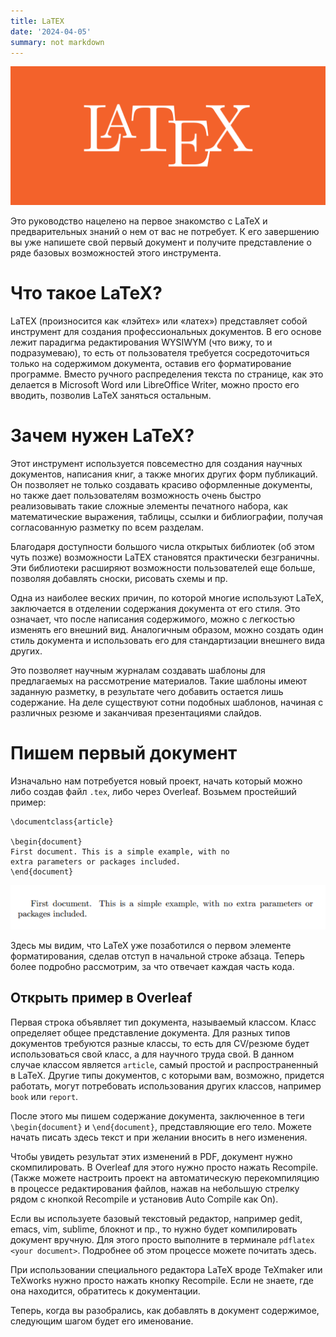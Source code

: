 ```yaml
---
title: LaTEX
date: '2024-04-05'
summary: not markdown
---
```

    
![png](1.png)

Это руководство нацелено на первое знакомство с LaTeX и предварительных знаний о нем от вас не потребует. К его завершению вы уже напишете свой первый документ и получите представление о ряде базовых возможностей этого инструмента.

# Что такое LaTeX?

LaTEX (произносится как «лэйтех» или «латех») представляет собой инструмент для создания профессиональных документов. В его основе лежит парадигма редактирования WYSIWYM (что вижу, то и подразумеваю), то есть от пользователя требуется сосредоточиться только на содержимом документа, оставив его форматирование программе. Вместо ручного распределения текста по странице, как это делается в Microsoft Word или LibreOffice Writer, можно просто его вводить, позволив LaTeX заняться остальным.

# Зачем нужен LaTeX?

Этот инструмент используется повсеместно для создания научных документов, написания книг, а также многих других форм публикаций. Он позволяет не только создавать красиво оформленные документы, но также дает пользователям возможность очень быстро реализовывать такие сложные элементы печатного набора, как математические выражения, таблицы, ссылки и библиографии, получая согласованную разметку по всем разделам.

Благодаря доступности большого числа открытых библиотек (об этом чуть позже) возможности LaTEX становятся практически безграничны. Эти библиотеки расширяют возможности пользователей еще больше, позволяя добавлять сноски, рисовать схемы и пр.

Одна из наиболее веских причин, по которой многие используют LaTeX, заключается в отделении содержания документа от его стиля. Это означает, что после написания содержимого, можно с легкостью изменять его внешний вид. Аналогичным образом, можно создать один стиль документа и использовать его для стандартизации внешнего вида других.

Это позволяет научным журналам создавать шаблоны для предлагаемых на рассмотрение материалов. Такие шаблоны имеют заданную разметку, в результате чего добавить остается лишь содержание. На деле существуют сотни подобных шаблонов, начиная с различных резюме и заканчивая презентациями слайдов.

# Пишем первый документ

Изначально нам потребуется новый проект, начать который можно либо создав файл `.tex`, либо через Overleaf. Возьмем простейший пример:

```
\documentclass{article}

\begin{document}
First document. This is a simple example, with no 
extra parameters or packages included.
\end{document}
```

![png](2.png)

Здесь мы видим, что LaTeX уже позаботился о первом элементе форматирования, сделав отступ в начальной строке абзаца. Теперь более подробно рассмотрим, за что отвечает каждая часть кода.

## Открыть пример в Overleaf

Первая строка объявляет тип документа, называемый классом. Класс определяет общее представление документа. Для разных типов документов требуются разные классы, то есть для CV/резюме будет использоваться свой класс, а для научного труда свой. В данном случае классом является `article`, самый простой и распространенный в LaTeX. Другие типы документов, с которыми вам, возможно, придется работать, могут потребовать использования других классов, например `book` или `report`.

После этого мы пишем содержание документа, заключенное в теги `\begin{document}` и `\end{document}`, представляющие его тело. Можете начать писать здесь текст и при желании вносить в него изменения.

Чтобы увидеть результат этих изменений в PDF, документ нужно скомпилировать. В Overleaf для этого нужно просто нажать Recompile. (Также можете настроить проект на автоматическую перекомпиляцию в процессе редактирования файлов, нажав на небольшую стрелку рядом с кнопкой Recompile и установив Auto Compile как On).

Если вы используете базовый текстовый редактор, например gedit, emacs, vim, sublime, блокнот и пр., то нужно будет компилировать документ вручную. Для этого просто выполните в терминале `pdflatex <your document>`. Подробнее об этом процессе можете почитать здесь.

При использовании специального редактора LaTeX вроде TeXmaker или TeXworks нужно просто нажать кнопку Recompile. Если не знаете, где она находится, обратитесь к документации.

Теперь, когда вы разобрались, как добавлять в документ содержимое, следующим шагом будет его именование. 
